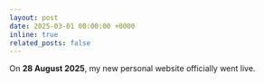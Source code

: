 ```yaml
---
layout: post
date: 2025-03-01 00:00:00 +0000 
inline: true
related_posts: false
---
```

On **28 August 2025**, my new personal website officially went live.



